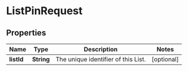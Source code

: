 

# ListPinRequest


## Properties

Name | Type | Description | Notes
------------ | ------------- | ------------- | -------------
**listId** | **String** | The unique identifier of this List. |  [optional]



